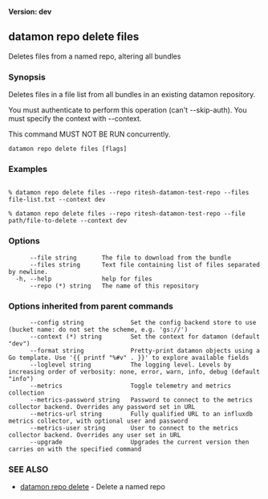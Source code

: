 **Version: dev**

## datamon repo delete files

Deletes files from a named repo, altering all bundles

### Synopsis

Deletes files in a file list from all bundles in an existing datamon repository.

You must authenticate to perform this operation (can't --skip-auth).
You must specify the context with --context.

This command MUST NOT BE RUN concurrently.


```
datamon repo delete files [flags]
```

### Examples

```

% datamon repo delete files --repo ritesh-datamon-test-repo --files file-list.txt --context dev

% datamon repo delete files --repo ritesh-datamon-test-repo --file path/file-to-delete --context dev

```

### Options

```
      --file string       The file to download from the bundle
      --files string      Text file containing list of files separated by newline.
  -h, --help              help for files
      --repo (*) string   The name of this repository
```

### Options inherited from parent commands

```
      --config string             Set the config backend store to use (bucket name: do not set the scheme, e.g. 'gs://')
      --context (*) string        Set the context for datamon (default "dev")
      --format string             Pretty-print datamon objects using a Go template. Use '{{ printf "%#v" . }}' to explore available fields
      --loglevel string           The logging level. Levels by increasing order of verbosity: none, error, warn, info, debug (default "info")
      --metrics                   Toggle telemetry and metrics collection
      --metrics-password string   Password to connect to the metrics collector backend. Overrides any password set in URL
      --metrics-url string        Fully qualified URL to an influxdb metrics collector, with optional user and password
      --metrics-user string       User to connect to the metrics collector backend. Overrides any user set in URL
      --upgrade                   Upgrades the current version then carries on with the specified command
```

### SEE ALSO

* [datamon repo delete](datamon_repo_delete.md)	 - Delete a named repo

